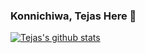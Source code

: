 ### Konnichiwa, Tejas Here 👋

[![Tejas's github stats](https://github-readme-stats-git-masterrstaa-rickstaa.vercel.app/api?username=tejas-44&show_icons=true&count_private=true&title_color=a0c334&icon_color=deff8b&text_color=deff8b&bg_color=120,212121,6252C2)](https://github.com/anserwaseem)



<!-- <img align="center" src="https://github-readme-stats.vercel.app/api/<CARD_TYPE>/?username=<USERNAME>&theme=<THEME_NAME>" /> -->

<!--
**tejas-44/tejas-44** is a ✨ _special_ ✨ repository because its `README.md` (this file) appears on your GitHub profile.

Here are some ideas to get you started:

- 🔭 I’m currently working on ...
- 🌱 I’m currently learning ...
- 👯 I’m looking to collaborate on ...
- 🤔 I’m looking for help with ...
- 💬 Ask me about ...
- 📫 How to reach me: ...
- 😄 Pronouns: ...
- ⚡ Fun fact: ...
-->
